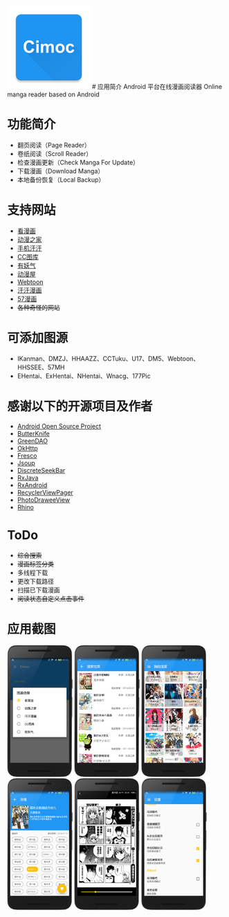 <img src="./screenshot/icon.png">  
# 应用简介
Android 平台在线漫画阅读器  
Online manga reader based on Android

# 功能简介
- 翻页阅读（Page Reader）
- 卷纸阅读（Scroll Reader）
- 检查漫画更新（Check Manga For Update）
- 下载漫画（Download Manga）
- 本地备份恢复（Local Backup）

# 支持网站
- [看漫画](http://m.ikanman.com)
- [动漫之家](http://m.dmzj.com)
- [手机汗汗](http://hhaazz.com)
- [CC图库](http://m.tuku.cc)
- [有妖气](http://www.u17.com)
- [动漫屋](http://www.dm5.com)
- [Webtoon](http://m.webtoons.com)
- [汗汗漫画](http://hhssee.com)
- [57漫画](http://m.57mh.com)
- ~~各种奇怪的网站~~

# 可添加图源
- IKanman、DMZJ、HHAAZZ、CCTuku、U17、DM5、Webtoon、HHSSEE、57MH
- EHentai、ExHentai、NHentai、Wnacg、177Pic

# 感谢以下的开源项目及作者
- [Android Open Source Project](http://source.android.com/)
- [ButterKnife](http://jakewharton.github.io/butterknife/)
- [GreenDAO](http://greenrobot.org/greendao/)
- [OkHttp](http://square.github.io/okhttp/)
- [Fresco](http://frescolib.org/)
- [Jsoup](https://jsoup.org/)
- [DiscreteSeekBar](https://github.com/AnderWeb/discreteSeekBar)
- [RxJava](https://github.com/ReactiveX/RxJava)
- [RxAndroid](https://github.com/ReactiveX/RxAndroid)
- [RecyclerViewPager](https://github.com/lsjwzh/RecyclerViewPager)
- [PhotoDraweeView](https://github.com/ongakuer/PhotoDraweeView)
- [Rhino](https://www.mozilla.org/rhino/)

# ToDo
- ~~综合搜索~~
- ~~漫画标签分类~~
- 多线程下载
- 更改下载路径
- 扫描已下载漫画
- ~~阅读状态自定义点击事件~~

# 应用截图
<img src="./screenshot/01.png" width="30%" height="30%">
<img src="./screenshot/02.png" width="30%" height="30%">
<img src="./screenshot/03.png" width="30%" height="30%">
<img src="./screenshot/04.png" width="30%" height="30%">
<img src="./screenshot/05.png" width="30%" height="30%">
<img src="./screenshot/06.png" width="30%" height="30%">